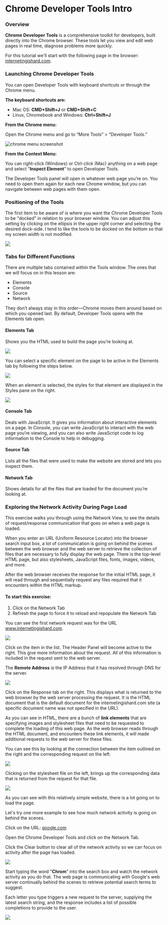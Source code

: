 # Chrome Developer Tools Intro

### **Overview**

**Chrome Developer Tools** is a comprehensive toolkit for developers, built directly into the Chrome browser. These tools let you view and edit web pages in real time, diagnose problems more quickly.

For this tutorial we'll start with the following page in the browser: [internetingishard.com](https://www.internetingishard.com/).

### Launching Chrome Developer Tools

You can open Developer Tools with keyboard shortcuts or through the Chrome menu.

**The keyboard shortcuts are:**

* Mac OS: **CMD+Shift+J** or **CMD+Shift+C**
* Linux, Chromebook and Windows: **Ctrl+Shift+J**

**From the Chrome menu:**

Open the Chrome menu and go to “More Tools” &gt; “Developer Tools.”

![chrome menu screenshot](https://nira.com/wp-content/uploads/2020/03/Screen-Shot-2020-03-06-at-4.30.31-PM.png)

**From the Context Menu:**

You can right-click \(Windows\) or Ctrl-click \(Mac\) anything on a web page and select “**Inspect Element**” to open Developer Tools.

The Developer Tools panel will open in whatever web page you’re on. You need to open them again for each new Chrome window, but you can navigate between web pages with them open.

### Positioning of the Tools

The first item to be aware of is where you want the Chrome Developer Tools to be "docked" in relation to your browser window. You can adjust this setting by clicking on the ellipsis in the upper right corner and selecting the desired dock-side.  I tend to like the tools to be docked on the bottom so that my screen width is not modified.

![](https://raw.githubusercontent.com/hoc-labs/images/main/chrome-dev-tools-1.png)

### Tabs for Different Functions

There are multiple tabs contained within the Tools window. The ones that we will focus on in this lesson are:

* Elements
* Console
* Source
* Network

They don’t always stay in this order—Chrome moves them around based on which you opened last. By default, Developer Tools opens with the Elements tab open.

#### Elements Tab

Shows you the HTML used to build the page you’re looking at.

![](https://raw.githubusercontent.com/hoc-labs/images/main/chrome-dev-tools-2.png)



You can select a specific element on the page to be active in the Elements tab by following the steps below.

![](https://raw.githubusercontent.com/hoc-labs/images/main/chrom-dev-tools-3.png)

When an element is selected, the styles for that element are displayed in the Styles pane on the right.

![](https://raw.githubusercontent.com/hoc-labs/images/main/chrome-dev-tools-4.png)



#### Console Tab

Deals with JavaScript. It gives you information about interactive elements on a page. In Console, you can write JavaScript to interact with the web page you’re viewing, and you can also write JavaScript code to log information to the Console to help in debugging.

#### Source Tab

Lists all the files that were used to make the website are stored and lets you inspect them.

#### Network Tab

Shows details for all the files that are loaded for the document you’re looking at.

### 

### Exploring the Network Activity During Page Load

This exercise walks you through using the Network View, to see the details of request/response communication that goes on when a web page is loaded.

When you enter an URL \(Uniform Resource Locator\) into the browser search input box, a lot of communication is going on behind the scenes between the web browser and the web server to retrieve the collection of files that are necessary to fully display the web page. There is the top-level HTML page, but also stylesheets, JavaScript files, fonts, images, videos, and more.

After the web browser receives the response for the initial HTML page, it will read through and sequentially request any files required that it encounters within the HTML markup.

#### To start this exercise:

1. Click on the Network Tab
2. Refresh the page to force it to reload and repopulate the Network Tab

You can see the first network request was for the URL www.internetingishard.com.

![](https://raw.githubusercontent.com/hoc-labs/images/main/chrome-dev-tools-5.png)



Click on the item in the list. The Header Panel will become active to the right. This give more information about the request. All of this information is included in the request sent to the web server.

 The **Remote Address** is the IP Address that it has resolved through DNS for the server.

![](https://raw.githubusercontent.com/hoc-labs/images/main/chrome-dev-tools-6.png)



Click on the Response tab on the right. This displays what is returned to the web browser by the web server processing the request. It is the HTML document that is the default document for the internetingishard.com site \(a specific document name was not specified in the URL\).

As you can see in HTML, there are a bunch of **link elements** that are specifying images and stylesheet files that need to be requested to complete the loading of this web page. As the web browser reads through the HTML document, and encounters these link elements, it will made additional requests to the web server for these files.

You can see this by looking at the connection between the item outlined on the right and the corresponding request on the left.

![](https://raw.githubusercontent.com/hoc-labs/images/main/chrome-dev-tools-7.png)

Clicking on the stylesheet file on the left, brings up the corresponding data that is returned from the request for that file.

![](https://raw.githubusercontent.com/hoc-labs/images/main/chrome-dev-tools-8.png)

As you can see with this relatively simple website, there is a lot going on to load the page.

Let's try one more example to see how much network activity is going on behind the scenes.

Click on the URL: [google.com](http://www.google.com)

Open the Chrome Developer Tools and click on the Network Tab.

Click the Clear button to clear all of the network activity so we can focus on activity after the page has loaded.

![](https://raw.githubusercontent.com/hoc-labs/images/main/chrome-dev-tools-9.png)

Start typing the word "**Chrom**" into the search box and watch the network activity as you do that. The web page is communicating with Google's web server continually behind the scenes to retrieve potential search terms to suggest. 

Each letter you type triggers a new request to the server, supplying the latest search string, and the response includes a list of possible completions to provide to the user.

![](https://raw.githubusercontent.com/hoc-labs/images/main/chrome-dev-tools-10.png)

